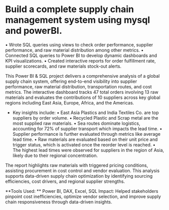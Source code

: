 # Build a complete supply chain management system using mysql and powerBI. 

• Wrote SQL queries using views to check order performance, supplier performance, and raw material distribution among other metrics.
• Connected SQL queries to Power BI to develop dynamic dashboards and KPI visualizations.
• Created interactive reports for order fulfillment rate, supplier scorecards, and raw materials stock-out alerts.

This Power BI & SQL project delivers a comprehensive analysis of a global supply chain system, offering end-to-end visibility into supplier performance, raw material distribution, transportation routes, and cost metrics. The interactive dashboard tracks 47 total orders involving 13 raw materials and evaluates the contributions of 10 suppliers across key global regions including East Asia, Europe, Africa, and the Americas.

* Key insights include:
•	East Asia Plastics and India Textiles Co. are top suppliers by order volume.
•	Recycled Plastic and Scrap metal are the most supplied raw materials.
•	Sea routes dominate logistics, accounting for 72% of supplier transport which impacts the lead time.
•	Supplier performance is further evaluated through metrics like average lead time.
•	Raw materials are evaluated based on their unit price and trigger status, which is activated once the reorder level is reached.
•	The highest lead times were observed for suppliers in the region of Asia, likely due to their regional concentration.

The report highlights raw materials with triggered pricing conditions, assisting procurement in cost control and vendor evaluation.
This analysis supports data-driven supply chain optimization by identifying sourcing efficiencies, cost drivers, and regional supplier strengths.

**Tools Used: ** Power BI, DAX, Excel, SQL
Impact: Helped stakeholders pinpoint cost inefficiencies, optimize vendor selection, and improve supply chain responsiveness through data-driven insights.



